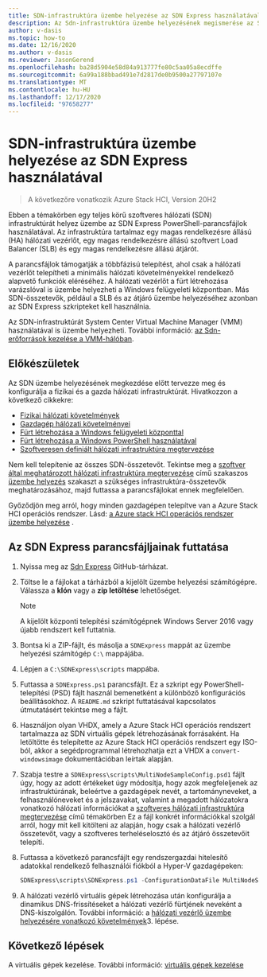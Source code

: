 ```yaml
---
title: SDN-infrastruktúra üzembe helyezése az SDN Express használatával
description: Az Sdn-infrastruktúra üzembe helyezésének megismerése az SDN Express használatával
author: v-dasis
ms.topic: how-to
ms.date: 12/16/2020
ms.author: v-dasis
ms.reviewer: JasonGerend
ms.openlocfilehash: ba28d5904e58d84a913777fe80c5aa05a8ecdffe
ms.sourcegitcommit: 6a99a188bbad491e7d2817de0b9500a27797107e
ms.translationtype: MT
ms.contentlocale: hu-HU
ms.lasthandoff: 12/17/2020
ms.locfileid: "97658277"
---
```

# <a name="deploy-an-sdn-infrastructure-using-sdn-express"></a>SDN-infrastruktúra üzembe helyezése az SDN Express használatával

> A következőre vonatkozik Azure Stack HCI, Version 20H2

Ebben a témakörben egy teljes körű szoftveres hálózati (SDN) infrastruktúrát helyez üzembe az SDN Express PowerShell-parancsfájlok használatával. Az infrastruktúra tartalmaz egy magas rendelkezésre állású (HA) hálózati vezérlőt, egy magas rendelkezésre állású szoftvert Load Balancer (SLB) és egy magas rendelkezésre állású átjárót.  

A parancsfájlok támogatják a többfázisú telepítést, ahol csak a hálózati vezérlőt telepítheti a minimális hálózati követelményekkel rendelkező alapvető funkciók eléréséhez. A hálózati vezérlőt a fürt létrehozása varázslóval is üzembe helyezheti a Windows felügyeleti központban. Más SDN-összetevők, például a SLB és az átjáró üzembe helyezéséhez azonban az SDN Express szkripteket kell használnia.

Az SDN-infrastruktúrát System Center Virtual Machine Manager (VMM) használatával is üzembe helyezheti. További információ: [az Sdn-erőforrások kezelése a VMM-hálóban](https://docs.microsoft.com/system-center/vmm/network-sdn).

## <a name="before-you-begin"></a>Előkészületek

Az SDN üzembe helyezésének megkezdése előtt tervezze meg és konfigurálja a fizikai és a gazda hálózati infrastruktúrát. Hivatkozzon a következő cikkekre:

- [Fizikai hálózati követelmények](../concepts/physical-network-requirements.md)
- [Gazdagép hálózati követelményei](../concepts/host-network-requirements.md)
- [Fürt létrehozása a Windows felügyeleti központtal](create-cluster.md)
- [Fürt létrehozása a Windows PowerShell használatával](create-cluster-powershell.md)
- [Szoftveresen definiált hálózati infrastruktúra megtervezése](../concepts/plan-software-defined-networking-infrastructure.md)

Nem kell telepítenie az összes SDN-összetevőt. Tekintse meg a [szoftver által meghatározott hálózati infrastruktúra megtervezése](../concepts/plan-software-defined-networking-infrastructure.md) című szakaszos [üzembe helyezés](../concepts/plan-software-defined-networking-infrastructure.md#phased-deployment) szakaszt a szükséges infrastruktúra-összetevők meghatározásához, majd futtassa a parancsfájlokat ennek megfelelően.

Győződjön meg arról, hogy minden gazdagépen telepítve van a Azure Stack HCI operációs rendszer. Lásd: [a Azure stack HCI operációs rendszer üzembe helyezése](operating-system.md) .

## <a name="run-the-sdn-express-scripts"></a>Az SDN Express parancsfájljainak futtatása

1. Nyissa meg az [Sdn Express](https://github.com/microsoft/SDN) GitHub-tárházat.

1. Töltse le a fájlokat a tárházból a kijelölt üzembe helyezési számítógépre. Válassza a **klón** vagy a **zip letöltése** lehetőséget.

    > [!NOTE]
    > A kijelölt központi telepítési számítógépnek Windows Server 2016 vagy újabb rendszert kell futtatnia.

1. Bontsa ki a ZIP-fájlt, és másolja a `SDNExpress` mappát az üzembe helyezési számítógép `C:\` mappájába.

1. Lépjen a `C:\SDNExpress\scripts` mappába.

1. Futtassa a `SDNExpress.ps1` parancsfájlt. Ez a szkript egy PowerShell-telepítési (PSD) fájlt használ bemenetként a különböző konfigurációs beállításokhoz. A `README.md` szkript futtatásával kapcsolatos útmutatásért tekintse meg a fájlt.  

1. Használjon olyan VHDX, amely a Azure Stack HCI operációs rendszert tartalmazza az SDN virtuális gépek létrehozásának forrásaként. Ha letöltötte és telepítette az Azure Stack HCI operációs rendszert egy ISO-ból, akkor a segédprogrammal létrehozhatja ezt a VHDX a `convert-windowsimage` dokumentációban leírtak alapján.

1. Szabja testre a `SDNExpress\scripts\MultiNodeSampleConfig.psd1` fájlt úgy, hogy az adott értékeket úgy módosítja, hogy azok megfeleljenek az infrastruktúrának, beleértve a gazdagépek nevét, a tartományneveket, a felhasználóneveket és a jelszavakat, valamint a megadott hálózatokra vonatkozó hálózati információkat a [szoftveres hálózati infrastruktúra megtervezése](../concepts/plan-software-defined-networking-infrastructure.md) című témakörben Ez a fájl konkrét információkkal szolgál arról, hogy mit kell kitölteni az alapján, hogy csak a hálózati vezérlő összetevőt, vagy a szoftveres terheléselosztó és az átjáró összetevőit telepíti.

1. Futtassa a következő parancsfájlt egy rendszergazdai hitelesítő adatokkal rendelkező felhasználói fiókból a Hyper-V gazdagépeken:

    ```powershell
    SDNExpress\scripts\SDNExpress.ps1 -ConfigurationDataFile MultiNodeSampleConfig.psd1 -Verbose
    ```

1. A hálózati vezérlő virtuális gépek létrehozása után konfigurálja a dinamikus DNS-frissítéseket a hálózati vezérlő fürtjének neveként a DNS-kiszolgálón. További információ: a [hálózati vezérlő üzembe helyezésére vonatkozó követelmények](https://docs.microsoft.com/windows-server/networking/sdn/plan/installation-and-preparation-requirements-for-deploying-network-controller#step-3-configure-dynamic-dns-registration-for-network-controller)3. lépése.

## <a name="next-steps"></a>Következő lépések

A virtuális gépek kezelése. További információ: [virtuális gépek kezelése](../manage/vm.md)